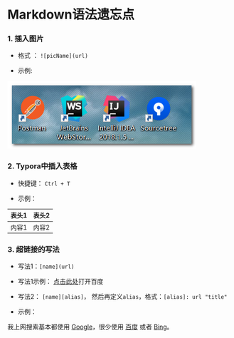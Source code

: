 # Markdown语法遗忘点

### 1. 插入图片

- 格式 ： `![picName](url)`

- 示例:

 ![demoImage](./images/demo.png)



### 2. Typora中插入表格

- 快捷键： `Ctrl + T`

- 示例：

| 表头1 | 表头2 |
| ----- | ----- |
| 内容1 | 内容2 |



### 3. 超链接的写法

- 写法1：`[name](url)`
- 写法1示例： [点击此处](https://www.baidu.com)打开百度



- 写法2： `[name][alias]`， 然后再定义`alias`，格式：`[alias]: url "title"`
- 示例：

 我上网搜索基本都使用 [Google][1]，很少使用 [百度][2] 或者 [Bing][3]。

[1]: https://www.google.com "Google"
[2]: https://www.baidu.com "百度"
[3]: https://www.bing.com "Bing"

 




